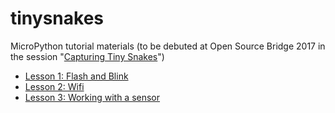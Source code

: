 # tinysnakes
MicroPython tutorial materials (to be debuted at Open Source Bridge 2017 in the session "[Capturing Tiny Snakes](http://opensourcebridge.org/sessions/2079)")

* [Lesson 1: Flash and Blink](Lesson1.md)
* [Lesson 2: Wifi](Lesson2.md)
* [Lesson 3: Working with a sensor](Lesson3.md)








